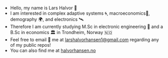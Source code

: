 - Hello, my name is Lars Halvor 👋
- I am interested in complex adaptive systems 🌀, macroeconomics🚢, demography 🌍, and electronics 🛰️
- Therefore I am currently studying M.Sc in electronic engineering 🤖 and a B.Sc in economics 🏛️ in Trondheim, Norway 🇳🇴
- Feel free to email 📧 me at larshalvorhansen1@gmail.com regarding any of my public repos!
- You can also find me at [halvorhansen.no](https://halvorhansen.no)
<!---
Larshalvorhansen/Larshalvorhansen is a ✨ special ✨ repository because its `README.md` (this file) appears on your GitHub profile.
You can click the Preview link to take a look at your changes.
--->
